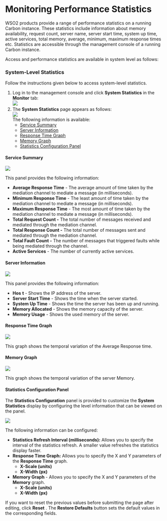 # Monitoring Performance Statistics

WSO2 products provide a range of performance statistics on a running
Carbon instance. These statistics include information about memory
availability, request count, server name, server start time, system up
time, active services, total memory, average, minimum, maximum response
times etc. Statistics are accessible through the management console of a
running Carbon instance.

Access and performance statistics are available in system level as
follows:

### System-Level Statistics

Follow the instructions given below to access system-level statistics.

1.  Log in to the management console and click **System Statistics** in
    the **Monitor** tab:  
    ![](attachments/53125409/53287307.png)
2.  The **System Statistics** page appears as follows:  
    ![](attachments/53125409/53287311.png)  
    The following information is available:
    -   [Service
        Summary](#MonitoringPerformanceStatistics-ServiceSummary)
    -   [Server
        Information](#MonitoringPerformanceStatistics-ServerInformation)
    -   [Response Time
        Graph](#MonitoringPerformanceStatistics-ResponseTimeGraph)
    -   [Memory Graph](#MonitoringPerformanceStatistics-MemoryGraph)
    -   [Statistics Configuration
        Panel](#MonitoringPerformanceStatistics-StatisticsConfigurationPanel)

#### Service Summary

![](attachments/53125409/53287308.png)

This panel provides the following information:

-   **Average Response Time** - The average amount of time taken by the
    mediation channel to mediate a message (in milliseconds).
-   **Minimum Response Time** - The least amount of time taken by the
    mediation channel to mediate a message (in milliseconds).
-   **Maximum Response Time** - The most amount of time taken by the
    mediation channel to mediate a message (in milliseconds).
-   **Total Request Count -** The total number of messages received and
    mediated through the mediation channel.
-   **Total Response Count -** The total number of messages sent and
    mediated through the mediation channel.
-   **Total Fault Count -** The number of messages that triggered faults
    while being mediated through the channel.
-   **Active Services** - The number of currently active services.

#### Server Information

![](attachments/53125409/53287310.png)

This panel provides the following information:

-   **Hos** **t** - Shows the IP address of the server.
-   **Server Start Time** - Shows the time when the server started.
-   **System Up Time** - Shows the time the server has been up and
    running.
-   **Memory Allocated** - Shows the memory capacity of the server.
-   **Memory Usage** - Shows the used memory of the server.

#### Response Time Graph

![](attachments/53125409/53287309.png)

This graph shows the temporal variation of the Average Response time.

#### Memory Graph

![](attachments/53125409/53287315.png)

This graph shows the temporal variation of the server Memory.

#### Statistics Configuration Panel

The **Statistics Configuration** panel is provided to customize the
**System Statistics** display by configuring the level information that
can be viewed on the panel.

![](attachments/53125409/53287313.png)

The following information can be configured:

-   **Statistics Refresh Interval (milliseconds):** Allows you to
    specify the interval of the statistics refresh. A smaller value
    refreshes the statistics display faster.
-   **Response Time Graph:** Allows you to specify the X and Y
    parameters of the **Response Time** graph.
    -   **X-Scale (units)**
    -   **X-Width (px)**
-   **Memory Graph** - Allows you to specify the X and Y parameters of
    the **Memory** graph.
    -   **X-Scale (units)**
    -   **X-Width (px)**

If you want to reset the previous values before submitting the page
after editing, click **Reset** . The **Restore Defaults** button sets
the default values in the corresponding fields.
